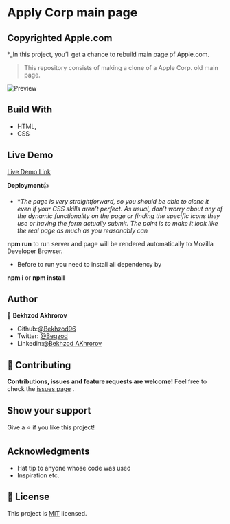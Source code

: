 # Apply Corp main page

## Copyrighted Apple.com

\*\_In this project, you’ll get a chance to rebuild main page pf Apple.com.

> This repository consists of making a clone of a Apple Corp. old main page.

![Preview](img/result.png?raw=true 'Title')

## Build With

- HTML,
- CSS

## Live Demo

[Live Demo Link](https://rawcdn.githack.com/Bekhzod96/AppleClone/7a92875dd5e9c5b58a3d5b876a18007d246446be/index.html)

**Deployment**:+1:

- \*_The page is very straightforward, so you should be able to clone it even if your CSS skills aren’t perfect. As usual, don’t worry about any of the dynamic functionality on the page or finding the specific icons they use or having the form actually submit. The point is to make it look like the real page as much as you reasonably can_

**npm run** to run server and page will be rendered automatically to Mozilla Developer Browser.

- Before to run you need to install all dependency by

**npm i** or **npm install**

## Author

👤 **Bekhzod Akhrorov**

- Github:[@Bekhzod96](https://github.com/Bekhzod96)
- Twitter: [ @Begzod](https://twitter.com/25d47e8987f740b)
- Linkedin:[@Bekhzod AKhrorov](https://www.linkedin.com/in/bekhzod-akhrorov-b24232113/)

## 🤝 Contributing

**Contributions, issues and feature requests are welcome!**
Feel free to check the [issues page](https://github.com/Bekhzod96/MintSignUp/blob/feature-1/index.html) .

## Show your support

Give a ⭐️ if you like this project!

## Acknowledgments

- Hat tip to anyone whose code was used
- Inspiration etc.

## 📝 License

This project is [MIT](lic.url) licensed.
